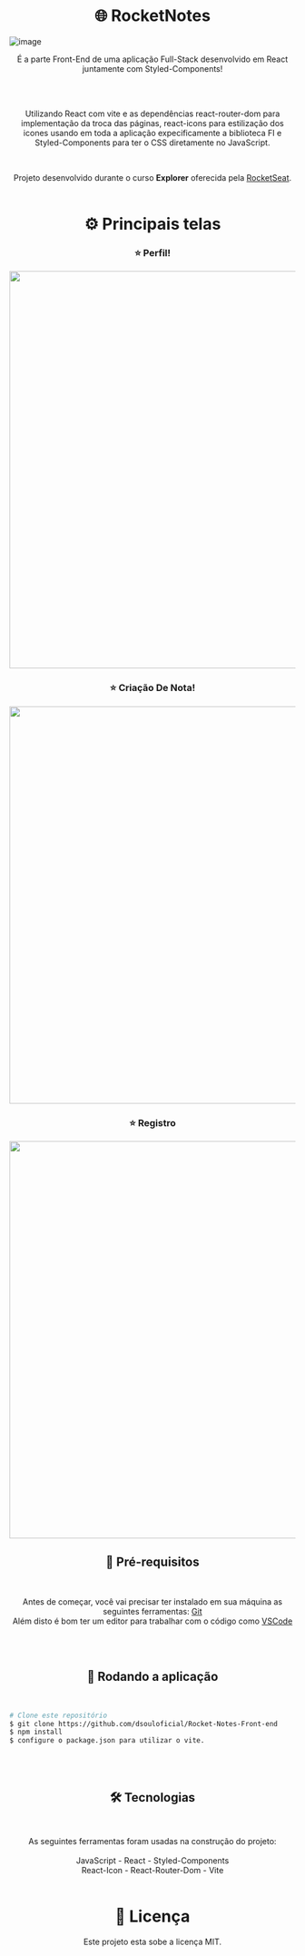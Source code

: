 <h1 align="center">🌐 RocketNotes</h1>

![image](./src/assets/imagem.png)



<p align="center">É a parte Front-End de uma aplicação Full-Stack desenvolvido em React juntamente com Styled-Components!</p>
<br/>
<br/>
<p align="center">Utilizando React com vite e as dependências react-router-dom para implementação da troca das páginas, react-icons para estilização dos icones usando em toda a aplicação expecificamente a biblioteca FI e Styled-Components para ter o CSS diretamente no JavaScript. </p>
<br/>

<p align="center">Projeto desenvolvido durante o curso <strong>Explorer</strong> oferecida pela <a href="https://app.rocketseat.com.br/">RocketSeat</a>.<br/>
<br/>



<h1 align="center">⚙️ Principais telas</h1>


<h3 align="center">⭐ Perfil!</h3>

<p align="center">
  <img width="700px" src="./src/assets/imagem1.png">
</p>

<h3 align="center">⭐ Criação De Nota!</h3>
<p align="center">
  <img width="700px" src="./src/assets/imagem4.png">
</p>

<h3 align="center">⭐ Registro</h3>
<p align="center">
  <img width="700px" src="./src/assets/imagem2.png">
</p>


<h2 align="center">🧱 Pré-requisitos</h2>
<br/>

<p align="center">Antes de começar, você vai precisar ter instalado em sua máquina as seguintes ferramentas: <a href="https://git-scm.com">Git</a><br/>
Além disto é bom ter um editor para trabalhar com o código como <a href="https://code.visualstudio.com/">VSCode</a></p>
<br/>
<br/>
<h2 align="center">🎲 Rodando a aplicação</h2>
<br/>

<p align="center">

```bash
# Clone este repositório
$ git clone https://github.com/dsouloficial/Rocket-Notes-Front-end
$ npm install 
$ configure o package.json para utilizar o vite.

```
</p>
<br/>
<br/>

<h2 align="center">🛠 Tecnologias</h2>
<br/>

<p align="center">As seguintes ferramentas foram usadas na construção do projeto:<br/>
<br/>  
JavaScript - React - Styled-Components
<br/>
React-Icon - React-Router-Dom - Vite
<br/>
<br/>

<h1 align="center">📝 Licença</h1>

<p align="center">Este projeto esta sobe a licença MIT.</p>



